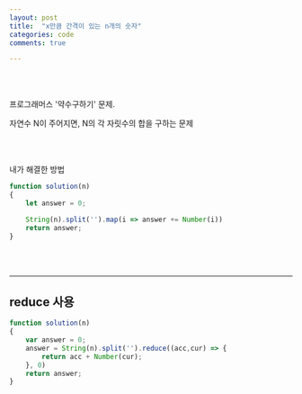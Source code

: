 ```yaml
---
layout: post
title:  "x만큼 간격이 있는 n개의 숫자"
categories: code
comments: true

---
```




<br>

<br>

프로그래머스 '약수구하기' 문제.

자연수 N이 주어지면, N의 각 자릿수의 합을 구하는 문제





<br>

<br>

내가 해결한 방법

~~~js
function solution(n)
{
    let answer = 0;

    String(n).split('').map(i => answer += Number(i))
    return answer;
}
~~~



<br>

<br>

---

## reduce 사용

~~~js
function solution(n)
{
    var answer = 0;
    answer = String(n).split('').reduce((acc,cur) => {
        return acc + Number(cur);
    }, 0)
    return answer;
}
~~~





<br>

<br>

 





 

